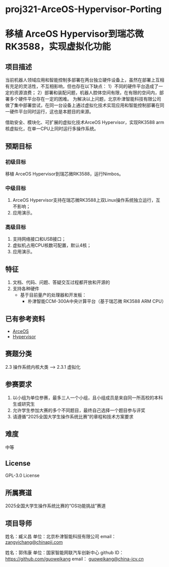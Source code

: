# proj321-ArceOS-Hypervisor-Porting
# 移植 ArceOS Hypervisor到瑞芯微RK3588，实现虚拟化功能

## 项目描述
当前机器人领域应用和智能控制多部署在两台独立硬件设备上，虽然在部署上互相有充足的灵活性，不互相影响，但也存在以下缺点：
1）不同的硬件平台造成了一定的资源浪费；
2）部署和装配问题，机器人腔体空间有限，在有限的空间内，部署多个硬件平台存在一定的困难。
为解决以上问题，北京朴津智能科技有限公司做了集中部署尝试，在同一台设备上通过虚拟化技术实现应用和智能控制部署在同一硬件平台同时运行，这也是本题目的来源。

借助安全、模块化、可扩展的虚拟化技术ArceOS Hypervisor，实现RK3588 arm核虚拟化，在单一CPU上同时运行多操作系统。

## 预期目标

### 初级目标

移植 ArceOS Hypervisor到瑞芯微RK3588，运行Nimbos。

### 中级目标

1. ArceOS Hypervisor支持在瑞芯微RK3588上双Linux操作系统独立运行，互不影响；
2. 应用演示。

### 高级目标

1. 支持网络接口和USB接口；
2. 虚拟机占用CPU核数可配置，默认4核；
3. 应用演示。

## 特征

1. 文档、代码、问题、答疑交互过程都开放和开源的
2. 支持各种硬件
	- 基于目前量产的处理器和开发板：
		- 朴津智能CCM-300A中央计算平台（基于瑞芯微 RK3588 ARM CPU）

## 已有参考资料

- [ArceOS](https://cicvedu.com/course/112)
- [Hypervisor](https://github.com/arceos-hypervisor/2023-virtualization-campus)
		
## 赛题分类

2.3 操作系统内核大类 -->  2.3.1 虚拟化

## 参赛要求

1. 以小组为单位参赛，最多三人一个小组，且小组成员是来自同一所高校的本科生或研究生
2. 允许学生参加大赛的多个不同题目，最终自己选择一个题目参与评奖
3. 请遵循“2025全国大学生操作系统比赛”的章程和技术方案要求

## 难度

中等

## License

GPL-3.0 License

## 所属赛道

2025全国大学生操作系统比赛的“OS功能挑战”赛道

## 项目导师

姓名：臧义昌
单位：北京朴津智能科技有限公司
email： zangyichang@chinapji.com

姓名：郭伟康
单位：国家智能网联汽车创新中心
github ID： https://github.com/guoweikang
email： guoweikang@china-icv.cn
